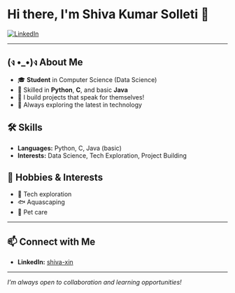 # Hi there, I'm Shiva Kumar Solleti 👋

[![LinkedIn](https://img.shields.io/badge/LinkedIn-shiva--xin-blue?logo=linkedin)](https://www.linkedin.com/in/shiva-xin)

---

## (ง •_•)ง About Me

- 🎓 **Student** in Computer Science (Data Science)
- 🐍 Skilled in **Python**, **C**, and basic **Java**
- 🚀 I build projects that speak for themselves!
- 🌱 Always exploring the latest in technology

## 🛠️ Skills

- **Languages:** Python, C, Java (basic)
- **Interests:** Data Science, Tech Exploration, Project Building

## 🌱 Hobbies & Interests

- 🔬 Tech exploration
- 🐟 Aquascaping
- 🐾 Pet care

---

## 📫 Connect with Me

- **LinkedIn:** [shiva-xin](https://www.linkedin.com/in/shiva-xin)

---

*I’m always open to collaboration and learning opportunities!*

